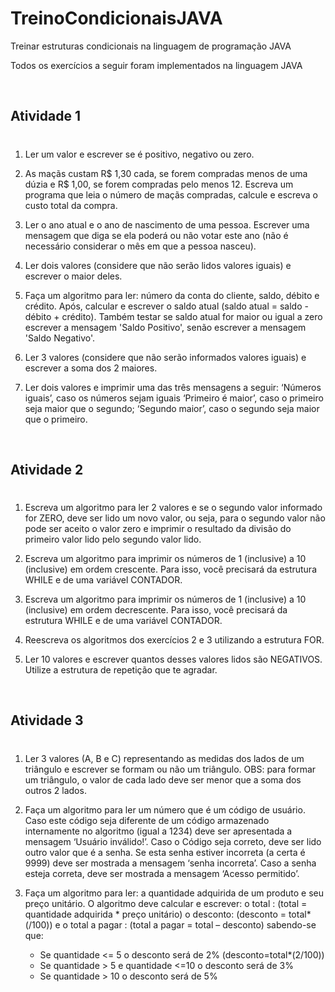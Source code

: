 # TreinoCondicionaisJAVA

Treinar estruturas condicionais na linguagem de programação JAVA

Todos os exercícios a seguir foram implementados na linguagem JAVA

<br> 

## Atividade 1 
#
1. Ler um valor e escrever se é positivo, negativo ou zero.

2. As maçãs custam R$ 1,30 cada, se forem compradas menos de uma dúzia e R$ 1,00, se forem compradas pelo menos 12. Escreva um programa que leia o número de maçãs compradas, calcule e escreva o custo total da compra.

3. Ler o ano atual e o ano de nascimento de uma pessoa. Escrever uma mensagem que diga se ela poderá ou não votar este ano (não é necessário considerar o mês em que a pessoa nasceu).

4. Ler dois valores (considere que não serão lidos valores iguais) e escrever o maior deles.

5. Faça um algoritmo para ler: número da conta do cliente, saldo, débito e crédito. Após, calcular e escrever o saldo atual (saldo atual = saldo - débito + crédito). Também testar se saldo atual for maior ou igual a zero escrever a mensagem 'Saldo Positivo', senão escrever a mensagem 'Saldo Negativo'.

6. Ler 3 valores (considere que não serão informados valores iguais) e escrever a soma dos 2 maiores.

7. Ler dois valores e imprimir uma das três mensagens a seguir: ‘Números iguais’, caso os números sejam iguais ‘Primeiro é maior’, caso o primeiro seja maior que o segundo; ‘Segundo maior’, caso o segundo seja maior que o primeiro.

<br>

## Atividade 2 
#
1. Escreva um algoritmo para ler 2 valores e se o segundo valor informado for ZERO, deve ser lido um novo valor, ou seja, para o segundo valor não pode ser aceito o valor zero e imprimir o resultado da divisão do primeiro valor lido pelo segundo valor lido.

2. Escreva um algoritmo para imprimir os números de 1 (inclusive) a 10 (inclusive) em ordem crescente. Para isso, você precisará da estrutura WHILE e de uma variável CONTADOR.

3. Escreva um algoritmo para imprimir os números de 1 (inclusive) a 10 (inclusive) em ordem decrescente. Para isso, você precisará da estrutura WHILE e de uma variável CONTADOR.

4. Reescreva os algoritmos dos exercícios 2 e 3 utilizando a estrutura FOR.

5. Ler 10 valores e escrever quantos desses valores lidos são NEGATIVOS. Utilize a estrutura de repetição que te agradar.

<br>

## Atividade 3 
#
1. Ler 3 valores (A, B e C) representando as medidas dos lados de um triângulo e escrever se formam ou não um triângulo. OBS: para formar um triângulo, o valor de cada lado deve ser menor que a soma dos outros 2 lados.

2. Faça um algoritmo para ler um número que é um código de usuário. Caso este código seja diferente de um código armazenado internamente no algoritmo (igual a 1234) deve ser apresentada a mensagem ‘Usuário inválido!’. Caso o Código seja correto, deve ser lido outro valor que é a senha. Se esta senha estiver incorreta (a certa é 9999) deve ser mostrada a mensagem ‘senha incorreta’. Caso a senha esteja correta, deve ser mostrada a mensagem ‘Acesso permitido’.

3. Faça um algoritmo para ler: a quantidade adquirida de um produto e seu preço unitário. O algoritmo deve calcular e escrever:
o total : (total = quantidade adquirida * preço unitário)
o desconto: (desconto = total*(<valor>/100))
e o total a pagar : (total a pagar = total – desconto)
sabendo-se que:
   * Se quantidade <= 5 o desconto será de 2%  (desconto=total*(2/100))
   * Se quantidade > 5 e quantidade <=10 o desconto será de 3%
   * Se quantidade > 10 o desconto será de 5% 